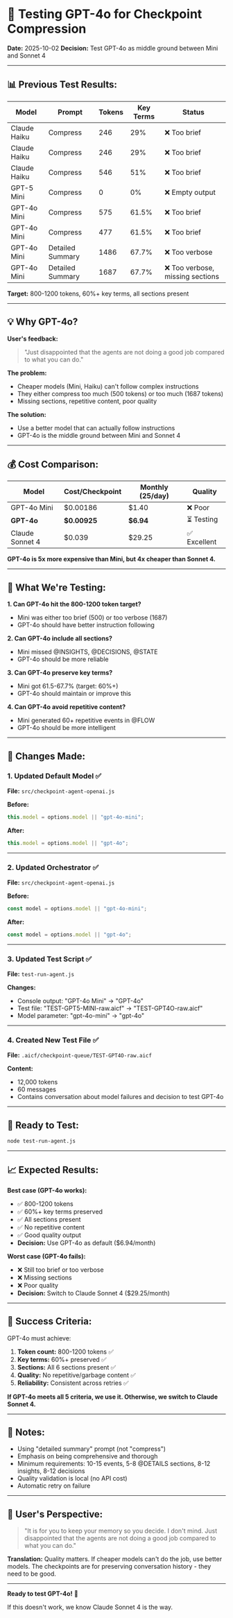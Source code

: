 # 🧪 Testing GPT-4o for Checkpoint Compression

**Date:** 2025-10-02
**Decision:** Test GPT-4o as middle ground between Mini and Sonnet 4

---

## 📊 **Previous Test Results:**

| Model | Prompt | Tokens | Key Terms | Status |
|-------|--------|--------|-----------|--------|
| Claude Haiku | Compress | 246 | 29% | ❌ Too brief |
| Claude Haiku | Compress | 246 | 29% | ❌ Too brief |
| Claude Haiku | Compress | 546 | 51% | ❌ Too brief |
| GPT-5 Mini | Compress | 0 | 0% | ❌ Empty output |
| GPT-4o Mini | Compress | 575 | 61.5% | ❌ Too brief |
| GPT-4o Mini | Compress | 477 | 61.5% | ❌ Too brief |
| GPT-4o Mini | Detailed Summary | 1486 | 67.7% | ❌ Too verbose |
| GPT-4o Mini | Detailed Summary | 1687 | 67.7% | ❌ Too verbose, missing sections |

**Target:** 800-1200 tokens, 60%+ key terms, all sections present

---

## 💡 **Why GPT-4o?**

**User's feedback:**
> "Just disappointed that the agents are not doing a good job compared to what you can do."

**The problem:**
- Cheaper models (Mini, Haiku) can't follow complex instructions
- They either compress too much (500 tokens) or too much (1687 tokens)
- Missing sections, repetitive content, poor quality

**The solution:**
- Use a better model that can actually follow instructions
- GPT-4o is the middle ground between Mini and Sonnet 4

---

## 💰 **Cost Comparison:**

| Model | Cost/Checkpoint | Monthly (25/day) | Quality |
|-------|----------------|------------------|---------|
| GPT-4o Mini | $0.00186 | $1.40 | ❌ Poor |
| **GPT-4o** | **$0.00925** | **$6.94** | ⏳ Testing |
| Claude Sonnet 4 | $0.039 | $29.25 | ✅ Excellent |

**GPT-4o is 5x more expensive than Mini, but 4x cheaper than Sonnet 4.**

---

## 🎯 **What We're Testing:**

**1. Can GPT-4o hit the 800-1200 token target?**
- Mini was either too brief (500) or too verbose (1687)
- GPT-4o should have better instruction following

**2. Can GPT-4o include all sections?**
- Mini missed @INSIGHTS, @DECISIONS, @STATE
- GPT-4o should be more reliable

**3. Can GPT-4o preserve key terms?**
- Mini got 61.5-67.7% (target: 60%+)
- GPT-4o should maintain or improve this

**4. Can GPT-4o avoid repetitive content?**
- Mini generated 60+ repetitive events in @FLOW
- GPT-4o should be more intelligent

---

## 🔧 **Changes Made:**

### **1. Updated Default Model** ✅

**File:** `src/checkpoint-agent-openai.js`

**Before:**
```javascript
this.model = options.model || "gpt-4o-mini";
```

**After:**
```javascript
this.model = options.model || "gpt-4o";
```

---

### **2. Updated Orchestrator** ✅

**File:** `src/checkpoint-agent-openai.js`

**Before:**
```javascript
const model = options.model || "gpt-4o-mini";
```

**After:**
```javascript
const model = options.model || "gpt-4o";
```

---

### **3. Updated Test Script** ✅

**File:** `test-run-agent.js`

**Changes:**
- Console output: "GPT-4o Mini" → "GPT-4o"
- Test file: "TEST-GPT5-MINI-raw.aicf" → "TEST-GPT4O-raw.aicf"
- Model parameter: "gpt-4o-mini" → "gpt-4o"

---

### **4. Created New Test File** ✅

**File:** `.aicf/checkpoint-queue/TEST-GPT4O-raw.aicf`

**Content:**
- 12,000 tokens
- 60 messages
- Contains conversation about model failures and decision to test GPT-4o

---

## 🧪 **Ready to Test:**

```bash
node test-run-agent.js
```

---

## 📈 **Expected Results:**

**Best case (GPT-4o works):**
- ✅ 800-1200 tokens
- ✅ 60%+ key terms preserved
- ✅ All sections present
- ✅ No repetitive content
- ✅ Good quality output
- **Decision:** Use GPT-4o as default ($6.94/month)

**Worst case (GPT-4o fails):**
- ❌ Still too brief or too verbose
- ❌ Missing sections
- ❌ Poor quality
- **Decision:** Switch to Claude Sonnet 4 ($29.25/month)

---

## 🎯 **Success Criteria:**

GPT-4o must achieve:
1. **Token count:** 800-1200 tokens ✅
2. **Key terms:** 60%+ preserved ✅
3. **Sections:** All 6 sections present ✅
4. **Quality:** No repetitive/garbage content ✅
5. **Reliability:** Consistent across retries ✅

**If GPT-4o meets all 5 criteria, we use it. Otherwise, we switch to Claude Sonnet 4.**

---

## 📝 **Notes:**

- Using "detailed summary" prompt (not "compress")
- Emphasis on being comprehensive and thorough
- Minimum requirements: 10-15 events, 5-8 @DETAILS sections, 8-12 insights, 8-12 decisions
- Quality validation is local (no API cost)
- Automatic retry on failure

---

## 🤔 **User's Perspective:**

> "It is for you to keep your memory so you decide. I don't mind. Just disappointed that the agents are not doing a good job compared to what you can do."

**Translation:** Quality matters. If cheaper models can't do the job, use better models. The checkpoints are for preserving conversation history - they need to be good.

---

**Ready to test GPT-4o!** 🚀

If this doesn't work, we know Claude Sonnet 4 is the way.

